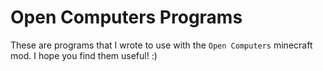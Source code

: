 # Open Computers Programs
These are programs that I wrote to use with the `Open Computers` minecraft mod.
I hope you find them useful! :)

